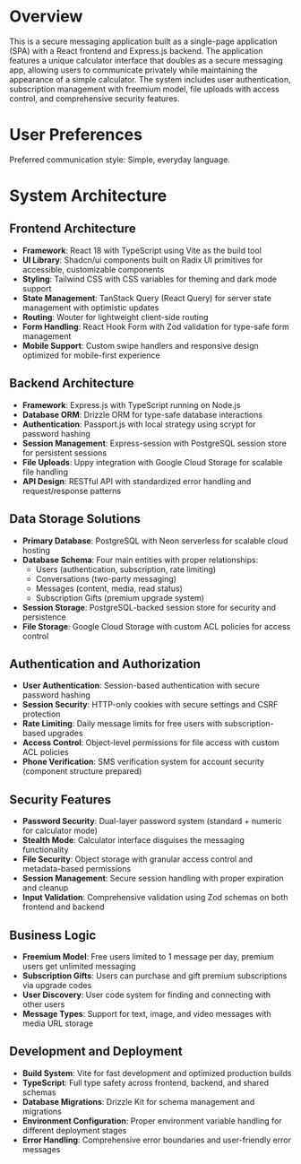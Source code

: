 # Overview

This is a secure messaging application built as a single-page application (SPA) with a React frontend and Express.js backend. The application features a unique calculator interface that doubles as a secure messaging app, allowing users to communicate privately while maintaining the appearance of a simple calculator. The system includes user authentication, subscription management with freemium model, file uploads with access control, and comprehensive security features.

# User Preferences

Preferred communication style: Simple, everyday language.

# System Architecture

## Frontend Architecture
- **Framework**: React 18 with TypeScript using Vite as the build tool
- **UI Library**: Shadcn/ui components built on Radix UI primitives for accessible, customizable components
- **Styling**: Tailwind CSS with CSS variables for theming and dark mode support
- **State Management**: TanStack Query (React Query) for server state management with optimistic updates
- **Routing**: Wouter for lightweight client-side routing
- **Form Handling**: React Hook Form with Zod validation for type-safe form management
- **Mobile Support**: Custom swipe handlers and responsive design optimized for mobile-first experience

## Backend Architecture
- **Framework**: Express.js with TypeScript running on Node.js
- **Database ORM**: Drizzle ORM for type-safe database interactions
- **Authentication**: Passport.js with local strategy using scrypt for password hashing
- **Session Management**: Express-session with PostgreSQL session store for persistent sessions
- **File Uploads**: Uppy integration with Google Cloud Storage for scalable file handling
- **API Design**: RESTful API with standardized error handling and request/response patterns

## Data Storage Solutions
- **Primary Database**: PostgreSQL with Neon serverless for scalable cloud hosting
- **Database Schema**: Four main entities with proper relationships:
  - Users (authentication, subscription, rate limiting)
  - Conversations (two-party messaging)
  - Messages (content, media, read status)
  - Subscription Gifts (premium upgrade system)
- **Session Storage**: PostgreSQL-backed session store for security and persistence
- **File Storage**: Google Cloud Storage with custom ACL policies for access control

## Authentication and Authorization
- **User Authentication**: Session-based authentication with secure password hashing
- **Session Security**: HTTP-only cookies with secure settings and CSRF protection
- **Rate Limiting**: Daily message limits for free users with subscription-based upgrades
- **Access Control**: Object-level permissions for file access with custom ACL policies
- **Phone Verification**: SMS verification system for account security (component structure prepared)

## Security Features
- **Password Security**: Dual-layer password system (standard + numeric for calculator mode)
- **Stealth Mode**: Calculator interface disguises the messaging functionality
- **File Security**: Object storage with granular access control and metadata-based permissions
- **Session Management**: Secure session handling with proper expiration and cleanup
- **Input Validation**: Comprehensive validation using Zod schemas on both frontend and backend

## Business Logic
- **Freemium Model**: Free users limited to 1 message per day, premium users get unlimited messaging
- **Subscription Gifts**: Users can purchase and gift premium subscriptions via upgrade codes
- **User Discovery**: User code system for finding and connecting with other users
- **Message Types**: Support for text, image, and video messages with media URL storage

## Development and Deployment
- **Build System**: Vite for fast development and optimized production builds
- **TypeScript**: Full type safety across frontend, backend, and shared schemas
- **Database Migrations**: Drizzle Kit for schema management and migrations
- **Environment Configuration**: Proper environment variable handling for different deployment stages
- **Error Handling**: Comprehensive error boundaries and user-friendly error messages